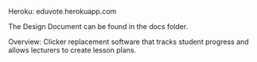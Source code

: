 Heroku: eduvote.herokuapp.com

The Design Document can be found in the docs folder.

Overview: Clicker replacement software that tracks student progress and allows lecturers to create lesson plans. 

